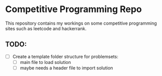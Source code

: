 # Competitive Programming Repo

This repository contains my workings on some competitive programming sites such as leetcode and hackerrank.

## TODO:

- [ ] Create a template folder structure for problemsets:
    - [ ] main file to load solution
    - [ ] maybe needs a header file to import solution
